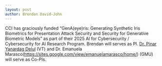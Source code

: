 ```yaml
---
layout: post
author: Brendan David-John
---
```


CCI has graciously funded “GenA(eye)ris: Generating Synthetic Iris Biometrics for Presentation Attack Security and Security for Generative Biometric Models” as part of their 2025 AI for Cybersecurity / Cybersecurity for AI Research Program. Brendan will serves as PI. [Dr. Pinar Yanardag Delul](https://pinguar.org/) (VT) and Dr. Emanuela Marasco(https://sites.google.com/view/emanuelamarasco/home/) (GMU) will serve as Co-PIs. 
